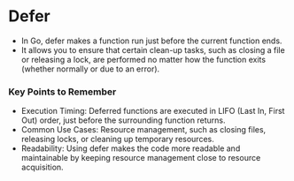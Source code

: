 # Defer

- In Go, defer makes a function run just before the current function ends.
- It allows you to ensure that certain clean-up tasks, such as closing a file or releasing a lock, are performed no matter how the function exits (whether normally or due to an error).

### Key Points to Remember
- Execution Timing: Deferred functions are executed in LIFO (Last In, First Out) order, just before the surrounding function returns.
- Common Use Cases: Resource management, such as closing files, releasing locks, or cleaning up temporary resources.
- Readability: Using defer makes the code more readable and maintainable by keeping resource management close to resource acquisition.

